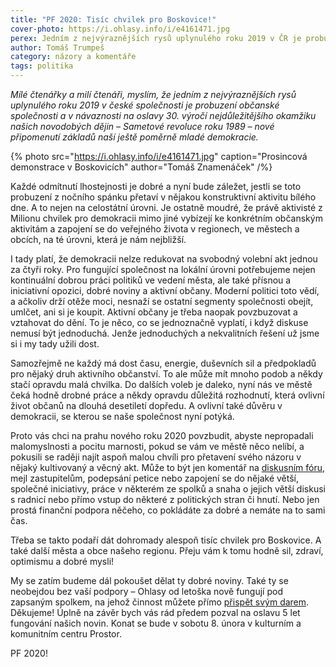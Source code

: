 ```yaml
---
title: "PF 2020: Tisíc chvilek pro Boskovice!"
cover-photo: https://i.ohlasy.info/i/e4161471.jpg
perex: Jedním z nejvýraznějších rysů uplynulého roku 2019 v ČR je probuzení občanské společnosti. K přínosnému občanskému aktu někdy stačí opravdu malá chvilka. Podaří se dát v roce 2020 dohromady takových tisích chvilek pro Boskovice?
author: Tomáš Trumpeš
category: názory a komentáře
tags: politika
---
```


*Mílé čtenářky a milí čtenáři, myslím, že jedním z nejvýraznějších rysů uplynulého roku 2019 v české společnosti je probuzení občanské společnosti a v návaznosti na oslavy 30. výročí nejdůležitějšího okamžiku našich novodobých dějin – Sametové revoluce roku 1989 – nové připomenutí základů naší ještě poměrně mladé demokracie.*

{% photo src="https://i.ohlasy.info/i/e4161471.jpg" caption="Prosincová demonstrace v Boskovicích" author="Tomáš Znamenáček" /%}

Každé odmítnutí lhostejnosti je dobré a nyní bude záležet, jestli se toto probuzení z nočního spánku přetaví v nějakou konstruktivní aktivitu bílého dne. A to nejen na celostátní úrovni. Je ostatně moudré, že právě aktivisté z Milionu chvilek pro demokracii mimo jiné vybízejí ke konkrétním občanským aktivitám a zapojení se do veřejného života v regionech, ve městech a obcích, na té úrovni, která je nám nejbližší.

I tady platí, že demokracii nelze redukovat na svobodný volební akt jednou za čtyři roky. Pro fungující společnost na lokální úrovni potřebujeme nejen kontinuální dobrou práci politiků ve vedení města, ale také přísnou a iniciativní opozici, dobré noviny a aktivní občany. Moderní politici toto vědí, a ačkoliv drží otěže moci, nesnaží se ostatní segmenty společnosti obejít, umlčet, ani si je koupit. Aktivní občany je třeba naopak povzbuzovat a vztahovat do dění. To je něco, co se jednoznačně vyplatí, i když diskuse nemusí být jednoduchá. Jenže jednoduchých a nekvalitních řešení už jsme si i my tady užili dost.

Samozřejmě ne každý má dost času, energie, duševních sil a předpokladů pro nějaký druh aktivního občanství. To ale může mít mnoho podob a někdy stačí opravdu malá chvilka. Do dalších voleb je daleko, nyní nás ve městě čeká hodně drobné práce a někdy opravdu důležitá rozhodnutí, která ovlivní život občanů na dlouhá desetiletí dopředu. A ovlivní také důvěru v demokracii, se kterou se naše společnost nyní potýká.

Proto vás chci na prahu nového roku 2020 povzbudit, abyste nepropadali malomyslnosti a pocitu marnosti, pokud se vám ve městě něco nelíbí, a pokusili se raději najít aspoň malou chvíli pro přetavení svého názoru v nějaký kultivovaný a věcný akt. Může to být jen komentář na [diskusním fóru](https://forum.ohlasy.info), mejl zastupitelům, podepsání petice nebo zapojení se do nějaké větší, společné iniciativy, práce v některém ze spolků a snaha o jejich větší diskusi s radnicí nebo přímo vstup do některé z politických stran či hnutí. Nebo jen prostá finanční podpora něčeho, co pokládáte za dobré a nemáte na to sami čas. 

Třeba se takto podaří dát dohromady alespoň tisíc chvilek pro Boskovice. A také další města a obce našeho regionu. Přeju vám k tomu hodně sil, zdraví, optimismu a dobré mysli! 

My se zatím budeme dál pokoušet dělat ty dobré noviny. Také ty se neobejdou bez vaší podpory – Ohlasy od letoška nově fungují pod zapsaným spolkem, na jehož činnost můžete přímo [přispět svým darem](https://www.darujme.cz/projekt/1202392). Děkujeme! Úplně na závěr bych vás rád předem pozval na oslavu 5 let fungování našich novin. Konat se bude v sobotu 8. února v kulturním a komunitním centru Prostor.

PF 2020!

